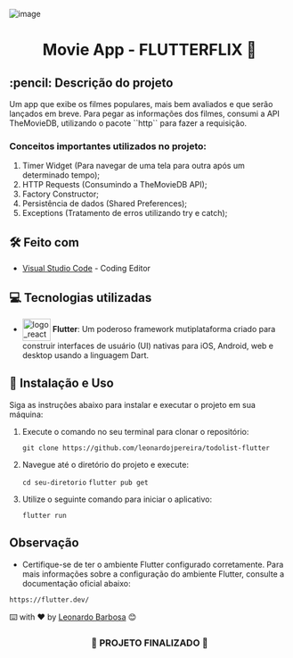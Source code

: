 ![image](https://github.com/leonardojpereira/movie_app_flutter/assets/87662269/1a4501fd-0317-4394-877b-6979e3b8745c)

<h1 align="center">

 Movie App - FLUTTERFLIX 🎥
</h1>

<h2>
  :pencil: Descrição do projeto
</h2>

<p>
Um app que exibe os filmes populares, mais bem avaliados e que serão lançados em breve. Para pegar as informações dos filmes, consumi a API TheMovieDB, utilizando o pacote ``http`` para fazer a requisição.
</p>

### Conceitos importantes utilizados no projeto: 
1. Timer Widget (Para navegar de uma tela para outra após um determinado tempo);
3. HTTP Requests (Consumindo a TheMovieDB API);
4. Factory Constructor;
5. Persistência de dados (Shared Preferences);
6. Exceptions (Tratamento de erros utilizando try e catch);
   
## 🛠️ Feito com
* [Visual Studio Code](https://code.visualstudio.com) - Coding Editor

## 💻 Tecnologias utilizadas
-  <img align="center" alt="logo_react" height="40" width="50" src="https://cdn.jsdelivr.net/gh/devicons/devicon/icons/flutter/flutter-original.svg"> **Flutter**: Um poderoso framework mutiplataforma criado para construir interfaces de usuário (UI) nativas para iOS, Android, web e desktop usando a linguagem Dart.
  
## :electric_plug: Instalação e Uso

Siga as instruções abaixo para instalar e executar o projeto em sua máquina:

1. Execute o comando no seu terminal para clonar o repositório:
   
   ```git clone https://github.com/leonardojpereira/todolist-flutter```
   
3. Navegue até o diretório do projeto e execute:
   
   ``cd seu-diretorio``
   ``flutter pub get``
   
5. Utilize o seguinte comando para iniciar o aplicativo:
   
   ``flutter run``

## Observação

- Certifique-se de ter o ambiente Flutter configurado corretamente. Para mais informações sobre a configuração do ambiente Flutter, consulte a documentação oficial abaixo:

``https://flutter.dev/``
  
⌨️ with ❤️ by [Leonardo Barbosa](https://github.com/leonardojpereira) 😊

<h3 align="center">
  
  :construction: PROJETO FINALIZADO :construction:
